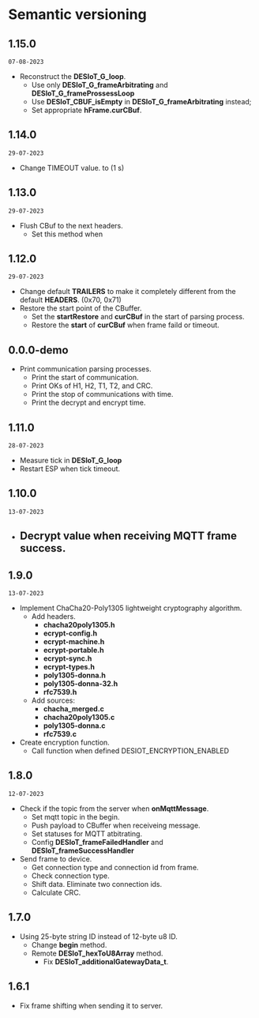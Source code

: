 # Semantic versioning

## 1.15.0

`07-08-2023`

- Reconstruct the **DESIoT_G_loop**.
  - Use only **DESIoT_G_frameArbitrating** and **DESIoT_G_frameProssessLoop**
  - Use **DESIoT_CBUF_isEmpty** in **DESIoT_G_frameArbitrating** instead;
  - Set appropriate **hFrame.curCBuf**.

## 1.14.0

`29-07-2023`

- Change TIMEOUT value. to (1 s)

## 1.13.0

`29-07-2023`

- Flush CBuf to the next headers.
  - Set this method when

## 1.12.0

`29-07-2023`

- Change default **TRAILERS** to make it completely different from the default **HEADERS**. (0x70, 0x71)
- Restore the start point of the CBuffer.
  - Set the **startRestore** and **curCBuf** in the start of parsing process.
  - Restore the **start** of **curCBuf** when frame faild or timeout.

## 0.0.0-demo

- Print communication parsing processes.
  - Print the start of communication.
  - Print OKs of H1, H2, T1, T2, and CRC.
  - Print the stop of communications with time.
  - Print the decrypt and encrypt time.

## 1.11.0

`28-07-2023`

- Measure tick in **DESIoT_G_loop**
- Restart ESP when tick timeout.

## 1.10.0

`13-07-2023`

- ## Decrypt value when receiving MQTT frame success.

## 1.9.0

`13-07-2023`

- Implement ChaCha20-Poly1305 lightweight cryptography algorithm.
  - Add headers.
    - **chacha20poly1305.h**
    - **ecrypt-config.h**
    - **ecrypt-machine.h**
    - **ecrypt-portable.h**
    - **ecrypt-sync.h**
    - **ecrypt-types.h**
    - **poly1305-donna.h**
    - **poly1305-donna-32.h**
    - **rfc7539.h**
  - Add sources:
    - **chacha_merged.c**
    - **chacha20poly1305.c**
    - **poly1305-donna.c**
    - **rfc7539.c**
- Create encryption function.
  - Call function when defined DESIOT_ENCRYPTION_ENABLED

## 1.8.0

`12-07-2023`

- Check if the topic from the server when **onMqttMessage**.
  - Set mqtt topic in the begin.
  - Push payload to CBuffer when receiveing message.
  - Set statuses for MQTT atbitrating.
  - Config **DESIoT_frameFailedHandler** and **DESIoT_frameSuccessHandler**
- Send frame to device.
  - Get connection type and connection id from frame.
  - Check connection type.
  - Shift data. Eliminate two connection ids.
  - Calculate CRC.

## 1.7.0

- Using 25-byte string ID instead of 12-byte u8 ID.
  - Change **begin** method.
  - Remote **DESIoT_hexToU8Array** method.
    - Fix **DESIoT_additionalGatewayData_t**.

## 1.6.1

- Fix frame shifting when sending it to server.
